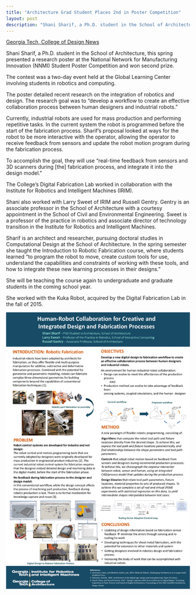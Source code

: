 ```yaml
---
title: "Architecture Grad Student Places 2nd in Poster Competition"
layout: post
description: "Shani Sharif, a Ph.D. student in the School of Architecture, this spring presented a research poster at the National Network for Manufacturing Innovation (NNMI) Student Poster Competition and won second prize."
---
```


[Georgia Tech, College of Design News](http://www.design.gatech.edu/news/architecture-grad-student-places-2nd-poster-competition-0)

Shani Sharif, a Ph.D. student in the School of Architecture, this spring presented a research poster at the National Network for Manufacturing Innovation (NNMI) Student Poster Competition and won second prize.

The contest was a two-day event held at the Global Learning Center involving students in robotics and computing.

The poster detailed recent research on the integration of robotics and design. The research goal was to “develop a workflow to create an effective collaboration process between human designers and industrial robots.” 

Currently, industrial robots are used for mass production and performing repetitive tasks. In the current system the robot is programmed before the start of the fabrication process. Sharif’s proposal looked at ways for the robot to be more interactive with the operator, allowing the operator to receive feedback from sensors and update the robot motion program during the fabrication process. 

To accomplish the goal, they will use “real-time feedback from sensors and 3D scanners during [the] fabrication process, and integrate it into the design model."

The College’s Digital Fabrication Lab worked in collaboration with the Institute for Robotics and Intelligent Machines (IRIM).

Shani also worked with Larry Sweet of IRIM and Russell Gentry. Gentry is an associate professor in the School of Architecture with a courtesy appointment in the School of Civil and Environmental Engineering. Sweet is a professor of the practice in robotics and associate director of technology transition in the Institute for Robotics and Intelligent Machines.

Sharif is an architect and researcher, pursuing doctoral studies in Computational Design at the School of Architecture. In the spring semester she taught the Introduction to Robotic Fabrication course, where students learned “to program the robot to move, create custom tools for use, understand the capabilities and constraints of working with these tools, and how to integrate these new learning processes in their designs.”

She will be teaching the course again to undergraduate and graduate students in the coming school year.

She worked with the Kuka Robot, acquired by the Digital Fabrication Lab in the fall of 2015.

![NNMI Poster](/pic/NNMI_Poster.jpg)